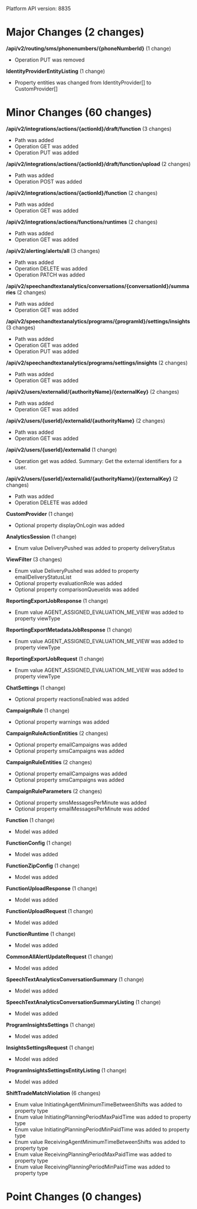 Platform API version: 8835




# Major Changes (2 changes)

**/api/v2/routing/sms/phonenumbers/{phoneNumberId}** (1 change)

* Operation PUT was removed

**IdentityProviderEntityListing** (1 change)

* Property entities was changed from IdentityProvider[] to CustomProvider[]


# Minor Changes (60 changes)

**/api/v2/integrations/actions/{actionId}/draft/function** (3 changes)

* Path was added
* Operation GET was added
* Operation PUT was added

**/api/v2/integrations/actions/{actionId}/draft/function/upload** (2 changes)

* Path was added
* Operation POST was added

**/api/v2/integrations/actions/{actionId}/function** (2 changes)

* Path was added
* Operation GET was added

**/api/v2/integrations/actions/functions/runtimes** (2 changes)

* Path was added
* Operation GET was added

**/api/v2/alerting/alerts/all** (3 changes)

* Path was added
* Operation DELETE was added
* Operation PATCH was added

**/api/v2/speechandtextanalytics/conversations/{conversationId}/summaries** (2 changes)

* Path was added
* Operation GET was added

**/api/v2/speechandtextanalytics/programs/{programId}/settings/insights** (3 changes)

* Path was added
* Operation GET was added
* Operation PUT was added

**/api/v2/speechandtextanalytics/programs/settings/insights** (2 changes)

* Path was added
* Operation GET was added

**/api/v2/users/externalid/{authorityName}/{externalKey}** (2 changes)

* Path was added
* Operation GET was added

**/api/v2/users/{userId}/externalid/{authorityName}** (2 changes)

* Path was added
* Operation GET was added

**/api/v2/users/{userId}/externalid** (1 change)

* Operation get was added. Summary: Get the external identifiers for a user.

**/api/v2/users/{userId}/externalid/{authorityName}/{externalKey}** (2 changes)

* Path was added
* Operation DELETE was added

**CustomProvider** (1 change)

* Optional property displayOnLogin was added

**AnalyticsSession** (1 change)

* Enum value DeliveryPushed was added to property deliveryStatus

**ViewFilter** (3 changes)

* Enum value DeliveryPushed was added to property emailDeliveryStatusList
* Optional property evaluationRole was added
* Optional property comparisonQueueIds was added

**ReportingExportJobResponse** (1 change)

* Enum value AGENT_ASSIGNED_EVALUATION_ME_VIEW was added to property viewType

**ReportingExportMetadataJobResponse** (1 change)

* Enum value AGENT_ASSIGNED_EVALUATION_ME_VIEW was added to property viewType

**ReportingExportJobRequest** (1 change)

* Enum value AGENT_ASSIGNED_EVALUATION_ME_VIEW was added to property viewType

**ChatSettings** (1 change)

* Optional property reactionsEnabled was added

**CampaignRule** (1 change)

* Optional property warnings was added

**CampaignRuleActionEntities** (2 changes)

* Optional property emailCampaigns was added
* Optional property smsCampaigns was added

**CampaignRuleEntities** (2 changes)

* Optional property emailCampaigns was added
* Optional property smsCampaigns was added

**CampaignRuleParameters** (2 changes)

* Optional property smsMessagesPerMinute was added
* Optional property emailMessagesPerMinute was added

**Function** (1 change)

* Model was added

**FunctionConfig** (1 change)

* Model was added

**FunctionZipConfig** (1 change)

* Model was added

**FunctionUploadResponse** (1 change)

* Model was added

**FunctionUploadRequest** (1 change)

* Model was added

**FunctionRuntime** (1 change)

* Model was added

**CommonAllAlertUpdateRequest** (1 change)

* Model was added

**SpeechTextAnalyticsConversationSummary** (1 change)

* Model was added

**SpeechTextAnalyticsConversationSummaryListing** (1 change)

* Model was added

**ProgramInsightsSettings** (1 change)

* Model was added

**InsightsSettingsRequest** (1 change)

* Model was added

**ProgramInsightsSettingsEntityListing** (1 change)

* Model was added

**ShiftTradeMatchViolation** (6 changes)

* Enum value InitiatingAgentMinimumTimeBetweenShifts was added to property type
* Enum value InitiatingPlanningPeriodMaxPaidTime was added to property type
* Enum value InitiatingPlanningPeriodMinPaidTime was added to property type
* Enum value ReceivingAgentMinimumTimeBetweenShifts was added to property type
* Enum value ReceivingPlanningPeriodMaxPaidTime was added to property type
* Enum value ReceivingPlanningPeriodMinPaidTime was added to property type


# Point Changes (0 changes)
